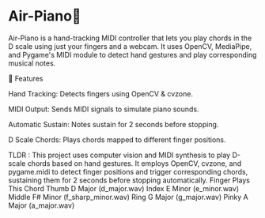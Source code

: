 # Air-Piano🎹

Air-Piano is a hand-tracking MIDI controller that lets you play chords in the D scale using just your fingers and a webcam. It uses OpenCV, MediaPipe, and Pygame's MIDI module to detect hand gestures and play corresponding musical notes.

🎯 Features

Hand Tracking: Detects fingers using OpenCV & cvzone.

MIDI Output: Sends MIDI signals to simulate piano sounds.

Automatic Sustain: Notes sustain for 2 seconds before stopping.

D Scale Chords: Plays chords mapped to different finger positions.


TLDR : This project uses computer vision and MIDI synthesis to play D-scale chords based on hand gestures. It employs OpenCV, cvzone, and pygame.midi to detect finger positions and trigger corresponding chords, sustaining them for 2 seconds before stopping automatically.
Finger
Plays This Chord
Thumb
D Major (d_major.wav)
Index
E Minor (e_minor.wav)
Middle
F# Minor (f_sharp_minor.wav)
Ring
G Major (g_major.wav)
Pinky
A Major (a_major.wav)
